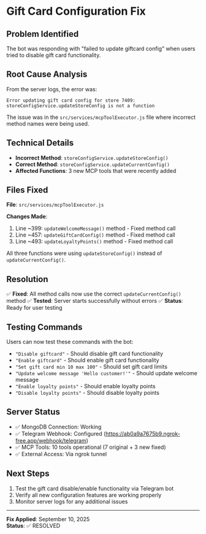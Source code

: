 # Gift Card Configuration Fix

## Problem Identified

The bot was responding with "failed to update giftcard config" when users tried to disable gift card functionality.

## Root Cause Analysis

From the server logs, the error was:

```
Error updating gift card config for store 7409: storeConfigService.updateStoreConfig is not a function
```

The issue was in the `src/services/mcpToolExecutor.js` file where incorrect method names were being used.

## Technical Details

- **Incorrect Method**: `storeConfigService.updateStoreConfig()`
- **Correct Method**: `storeConfigService.updateCurrentConfig()`
- **Affected Functions**: 3 new MCP tools that were recently added

## Files Fixed

**File**: `src/services/mcpToolExecutor.js`

**Changes Made**:

1. Line ~399: `updateWelcomeMessage()` method - Fixed method call
2. Line ~457: `updateGiftCardConfig()` method - Fixed method call
3. Line ~493: `updateLoyaltyPoints()` method - Fixed method call

All three functions were using `updateStoreConfig()` instead of `updateCurrentConfig()`.

## Resolution

✅ **Fixed**: All method calls now use the correct `updateCurrentConfig()` method
✅ **Tested**: Server starts successfully without errors
✅ **Status**: Ready for user testing

## Testing Commands

Users can now test these commands with the bot:

- `"Disable giftcard"` - Should disable gift card functionality
- `"Enable giftcard"` - Should enable gift card functionality
- `"Set gift card min 10 max 100"` - Should set gift card limits
- `"Update welcome message 'Hello customer!'"` - Should update welcome message
- `"Enable loyalty points"` - Should enable loyalty points
- `"Disable loyalty points"` - Should disable loyalty points

## Server Status

- ✅ MongoDB Connection: Working
- ✅ Telegram Webhook: Configured (https://ab0a9a7675b9.ngrok-free.app/webhook/telegram)
- ✅ MCP Tools: 10 tools operational (7 original + 3 new fixed)
- ✅ External Access: Via ngrok tunnel

## Next Steps

1. Test the gift card disable/enable functionality via Telegram bot
2. Verify all new configuration features are working properly
3. Monitor server logs for any additional issues

---

**Fix Applied**: September 10, 2025  
**Status**: ✅ RESOLVED
